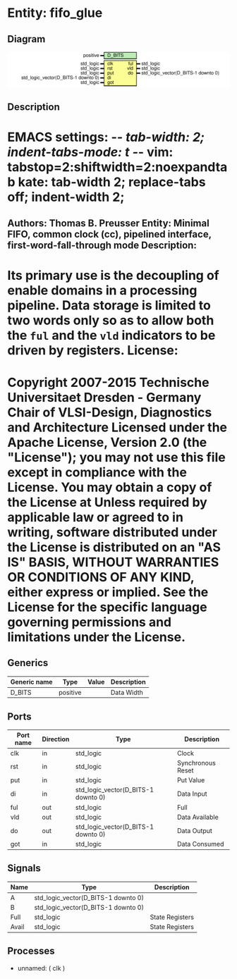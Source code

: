 # Entity: fifo_glue

## Diagram

![Diagram](fifo_glue.svg "Diagram")
## Description

EMACS settings: -*-  tab-width: 2; indent-tabs-mode: t -*-
vim: tabstop=2:shiftwidth=2:noexpandtab
kate: tab-width 2; replace-tabs off; indent-width 2;
=============================================================================
Authors:					Thomas B. Preusser
Entity:					Minimal FIFO, common clock (cc), pipelined interface, first-word-fall-through mode
Description:
-------------------------------------
Its primary use is the decoupling of enable domains in a processing
pipeline. Data storage is limited to two words only so as to allow both
the ``ful``  and the ``vld`` indicators to be driven by registers.
License:
=============================================================================
Copyright 2007-2015 Technische Universitaet Dresden - Germany
                    Chair of VLSI-Design, Diagnostics and Architecture
Licensed under the Apache License, Version 2.0 (the "License");
you may not use this file except in compliance with the License.
You may obtain a copy of the License at
Unless required by applicable law or agreed to in writing, software
distributed under the License is distributed on an "AS IS" BASIS,
WITHOUT WARRANTIES OR CONDITIONS OF ANY KIND, either express or implied.
See the License for the specific language governing permissions and
limitations under the License.
=============================================================================
## Generics

| Generic name | Type     | Value | Description |
| ------------ | -------- | ----- | ----------- |
| D_BITS       | positive |       | Data Width  |
## Ports

| Port name | Direction | Type                                | Description       |
| --------- | --------- | ----------------------------------- | ----------------- |
| clk       | in        | std_logic                           | Clock             |
| rst       | in        | std_logic                           | Synchronous Reset |
| put       | in        | std_logic                           | Put Value         |
| di        | in        | std_logic_vector(D_BITS-1 downto 0) | Data Input        |
| ful       | out       | std_logic                           | Full              |
| vld       | out       | std_logic                           | Data Available    |
| do        | out       | std_logic_vector(D_BITS-1 downto 0) | Data Output       |
| got       | in        | std_logic                           | Data Consumed     |
## Signals

| Name   | Type                                | Description     |
| ------ | ----------------------------------- | --------------- |
| A      | std_logic_vector(D_BITS-1 downto 0) |                 |
|  B     | std_logic_vector(D_BITS-1 downto 0) |                 |
| Full   | std_logic                           | State Registers |
|  Avail | std_logic                           | State Registers |
## Processes
- unnamed: ( clk )
